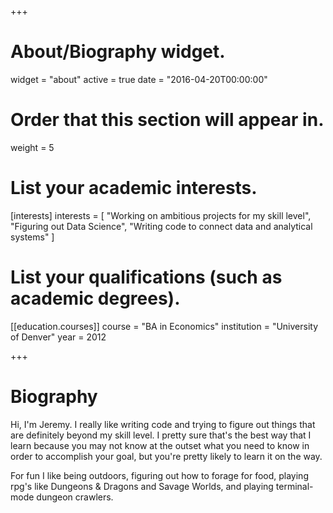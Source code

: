 +++
# About/Biography widget.
widget = "about"
active = true
date = "2016-04-20T00:00:00"

# Order that this section will appear in.
weight = 5

# List your academic interests.
[interests]
  interests = [
    "Working on ambitious projects for my skill level",
    "Figuring out Data Science",
    "Writing code to connect data and analytical systems"
  ]

# List your qualifications (such as academic degrees).
[[education.courses]]
  course = "BA in Economics"
  institution = "University of Denver"
  year = 2012
 
+++

# Biography
Hi, I'm Jeremy.
I really like writing code and trying to figure out things that are definitely
beyond my skill level.
I pretty sure that's the best way that I learn because you may not know at the
outset what you need to know in order to accomplish your goal, but you're pretty
likely to learn it on the way.

For fun I like being outdoors, figuring out how to forage for food, playing
rpg's like Dungeons & Dragons and Savage Worlds, and playing terminal-mode
dungeon crawlers.
